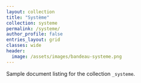 ```yaml
---
layout: collection
title: "Système"
collection: systeme
permalink: /systeme/
author_profile: false
entries_layout: grid
classes: wide
header:
  image: /assets/images/bandeau-systeme.png
---
```


Sample document listing for the collection `_systeme`.
